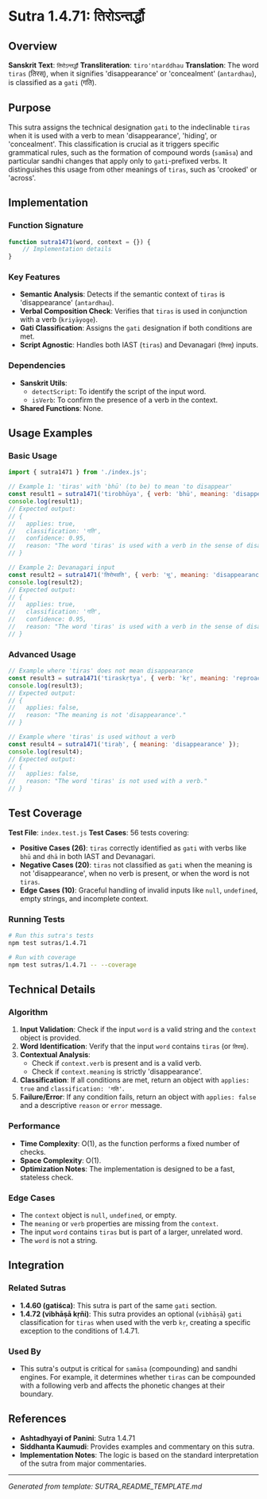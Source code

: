 # Sutra 1.4.71: तिरोऽन्तर्द्धौ

## Overview

**Sanskrit Text**: `तिरोऽन्तर्द्धौ`
**Transliteration**: `tiro'ntarddhau`
**Translation**: The word `tiras` (तिरस्), when it signifies 'disappearance' or 'concealment' (`antardhau`), is classified as a `gati` (गति).

## Purpose

This sutra assigns the technical designation `gati` to the indeclinable `tiras` when it is used with a verb to mean 'disappearance', 'hiding', or 'concealment'. This classification is crucial as it triggers specific grammatical rules, such as the formation of compound words (`samāsa`) and particular sandhi changes that apply only to `gati`-prefixed verbs. It distinguishes this usage from other meanings of `tiras`, such as 'crooked' or 'across'.

## Implementation

### Function Signature
```javascript
function sutra1471(word, context = {}) {
    // Implementation details
}
```

### Key Features
- **Semantic Analysis**: Detects if the semantic context of `tiras` is 'disappearance' (`antardhau`).
- **Verbal Composition Check**: Verifies that `tiras` is used in conjunction with a verb (`kriyāyoge`).
- **Gati Classification**: Assigns the `gati` designation if both conditions are met.
- **Script Agnostic**: Handles both IAST (`tiras`) and Devanagari (`तिरस्`) inputs.

### Dependencies
- **Sanskrit Utils**:
  - `detectScript`: To identify the script of the input word.
  - `isVerb`: To confirm the presence of a verb in the context.
- **Shared Functions**: None.

## Usage Examples

### Basic Usage
```javascript
import { sutra1471 } from './index.js';

// Example 1: 'tiras' with 'bhū' (to be) to mean 'to disappear'
const result1 = sutra1471('tirobhūya', { verb: 'bhū', meaning: 'disappearance' });
console.log(result1);
// Expected output:
// {
//   applies: true,
//   classification: 'गति',
//   confidence: 0.95,
//   reason: "The word 'tiras' is used with a verb in the sense of disappearance."
// }

// Example 2: Devanagari input
const result2 = sutra1471('तिरोभवति', { verb: 'भू', meaning: 'disappearance' });
console.log(result2);
// Expected output:
// {
//   applies: true,
//   classification: 'गति',
//   confidence: 0.95,
//   reason: "The word 'tiras' is used with a verb in the sense of disappearance."
// }
```

### Advanced Usage
```javascript
// Example where 'tiras' does not mean disappearance
const result3 = sutra1471('tiraskṛtya', { verb: 'kṛ', meaning: 'reproach' });
console.log(result3);
// Expected output:
// {
//   applies: false,
//   reason: "The meaning is not 'disappearance'."
// }

// Example where 'tiras' is used without a verb
const result4 = sutra1471('tiraḥ', { meaning: 'disappearance' });
console.log(result4);
// Expected output:
// {
//   applies: false,
//   reason: "The word 'tiras' is not used with a verb."
// }
```

## Test Coverage

**Test File**: `index.test.js`
**Test Cases**: 56 tests covering:
- **Positive Cases (26)**: `tiras` correctly identified as `gati` with verbs like `bhū` and `dhā` in both IAST and Devanagari.
- **Negative Cases (20)**: `tiras` not classified as `gati` when the meaning is not 'disappearance', when no verb is present, or when the word is not `tiras`.
- **Edge Cases (10)**: Graceful handling of invalid inputs like `null`, `undefined`, empty strings, and incomplete context.

### Running Tests
```bash
# Run this sutra's tests
npm test sutras/1.4.71

# Run with coverage
npm test sutras/1.4.71 -- --coverage
```

## Technical Details

### Algorithm
1.  **Input Validation**: Check if the input `word` is a valid string and the `context` object is provided.
2.  **Word Identification**: Verify that the input `word` contains `tiras` (or `तिरस्`).
3.  **Contextual Analysis**:
    -   Check if `context.verb` is present and is a valid verb.
    -   Check if `context.meaning` is strictly 'disappearance'.
4.  **Classification**: If all conditions are met, return an object with `applies: true` and `classification: 'गति'`.
5.  **Failure/Error**: If any condition fails, return an object with `applies: false` and a descriptive `reason` or `error` message.

### Performance
-   **Time Complexity**: O(1), as the function performs a fixed number of checks.
-   **Space Complexity**: O(1).
-   **Optimization Notes**: The implementation is designed to be a fast, stateless check.

### Edge Cases
-   The `context` object is `null`, `undefined`, or empty.
-   The `meaning` or `verb` properties are missing from the `context`.
-   The input `word` contains `tiras` but is part of a larger, unrelated word.
-   The `word` is not a string.

## Integration

### Related Sutras
-   **1.4.60 (gatiśca)**: This sutra is part of the same `gati` section.
-   **1.4.72 (vibhāṣā kṛñi)**: This sutra provides an optional (`vibhāṣā`) `gati` classification for `tiras` when used with the verb `kṛ`, creating a specific exception to the conditions of 1.4.71.

### Used By
-   This sutra's output is critical for `samāsa` (compounding) and sandhi engines. For example, it determines whether `tiras` can be compounded with a following verb and affects the phonetic changes at their boundary.

## References

-   **Ashtadhyayi of Panini**: Sutra 1.4.71
-   **Siddhanta Kaumudi**: Provides examples and commentary on this sutra.
-   **Implementation Notes**: The logic is based on the standard interpretation of the sutra from major commentaries.

---

*Generated from template: SUTRA_README_TEMPLATE.md*
